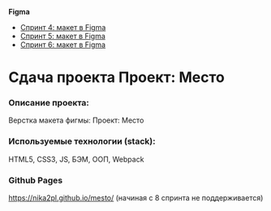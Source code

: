 **Figma**

* [Спринт 4: макет в Figma](https://www.figma.com/file/2cn9N9jSkmxD84oJik7xL7/JavaScript.-Sprint-4?node-id=0%3A1)
* [Спринт 5: макет в Figma](https://www.figma.com/file/bjyvbKKJN2naO0ucURl2Z0/JavaScript.-Sprint-5?node-id=0%3A1)
* [Спринт 6: макет в Figma](https://www.figma.com/file/kRVLKwYG3d1HGLvh7JFWRT/JavaScript.-Sprint-6?type=design&node-id=1124-73&t=13npaZTexpD4l2Pb-0)


# Сдача проекта Проект: Место

### Описание проекта:
Верстка макета фигмы: Проект: Место

### Используемые технологии (stack):
HTML5, CSS3, JS, БЭМ, ООП, Webpack

### Github Pages
https://nika2pl.github.io/mesto/ (начиная с 8 спринта не поддерживается)
